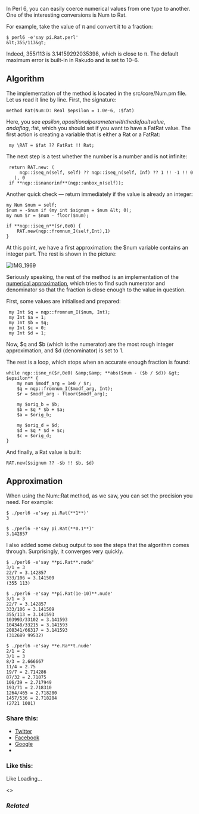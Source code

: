 In Perl 6, you can easily coerce numerical values from one type to another. One of the interesting conversions is Num to Rat.

For example, take the value of π and convert it to a fraction:

	$ perl6 -e'say pi.Rat.perl'
	&lt;355/113&gt;

Indeed, 355/113 is 3\.14159292035398, which is close to π. The default maximum error is built-in in Rakudo and is set to 10–6.

## Algorithm

The implementation of the method is located in the src/core/Num.pm file. Let us read it line by line. First, the signature:

	method Rat(Num:D: Real $epsilon = 1.0e-6, :$fat)

Here, you see $epsilon, a positional parameter with the default value, and a flag, :$fat, which you should set if you want to have a FatRat value. The first action is creating a variable that is either a Rat or a FatRat:

	 my \RAT = $fat ?? FatRat !! Rat;

The next step is a test whether the number is a number and is not infinite:

	 return RAT.new: (
	     nqp::iseq_n(self, self) ?? nqp::iseq_n(self, Inf) ?? 1 !! -1 !! 0
	   ), 0
	 if **nqp::isnanorinf**(nqp::unbox_n(self));

Another quick check — return immediately if the value is already an integer:

	my Num $num = self;
	$num = -$num if (my int $signum = $num &lt; 0);
	my num $r = $num - floor($num);

	if **nqp::iseq_n**($r,0e0) {
	    RAT.new(nqp::fromnum_I(self,Int),1)
	}

At this point, we have a first approximation: the $num variable contains an integer part. The rest is shown in the picture:

![IMG_1969][1]

Seriously speaking, the rest of the method is an implementation of the [numerical approximation][2], which tries to find such numerator and denominator so that the fraction is close enough to the value in question.

First, some values are initialised and prepared:

	 my Int $q = nqp::fromnum_I($num, Int);
	 my Int $a = 1;
	 my Int $b = $q;
	 my Int $c = 0;
	 my Int $d = 1;

Now, $q and $b (which is the numerator) are the most rough integer approximation, and $d (denominator) is set to 1.

The rest is a loop, which stops when an accurate enough fraction is found:

	while nqp::isne_n($r,0e0) &amp;&amp; **abs($num - ($b / $d)) &gt; $epsilon** {
	    my num $modf_arg = 1e0 / $r;
	    $q = nqp::fromnum_I($modf_arg, Int);
	    $r = $modf_arg - floor($modf_arg);

	    my $orig_b = $b;
	    $b = $q * $b + $a;
	    $a = $orig_b;

	    my $orig_d = $d;
	    $d = $q * $d + $c;
	    $c = $orig_d;
	}

And finally, a Rat value is built:

	RAT.new($signum ?? -$b !! $b, $d)

## Approximation

When using the Num::Rat method, as we saw, you can set the precision you need. For example:

	$ ./perl6 -e'say pi.Rat(**1**)'
	3

	$ ./perl6 -e'say pi.Rat(**0.1**)'
	3.142857

I also added some debug output to see the steps that the algorithm comes through. Surprisingly, it converges very quickly.

	$ ./perl6 -e'say **pi.Rat**.nude'
	3/1 = 3
	22/7 = 3.142857
	333/106 = 3.141509
	(355 113)

	$ ./perl6 -e'say **pi.Rat(1e-10)**.nude'
	3/1 = 3
	22/7 = 3.142857
	333/106 = 3.141509
	355/113 = 3.141593
	103993/33102 = 3.141593
	104348/33215 = 3.141593
	208341/66317 = 3.141593
	(312689 99532)

	$ ./perl6 -e'say **e.Ra**t.nude'
	2/1 = 2
	3/1 = 3
	8/3 = 2.666667
	11/4 = 2.75
	19/7 = 2.714286
	87/32 = 2.71875
	106/39 = 2.717949
	193/71 = 2.718310
	1264/465 = 2.718280
	1457/536 = 2.718284
	(2721 1001)

### Share this:

* [Twitter][3]
* [Facebook][4]
* [Google][5]
*

### Like this:

Like Loading...

<>

### _Related_

  [1]: https://inperl6.files.wordpress.com/2018/01/img_1969.jpg?w=1100
  [2]: https://rosettacode.org/wiki/Convert_decimal_number_to_rational
  [3]: https://perl6.online/2018/01/30/41-converting-num-to-rat-in-perl-6/?share=twitter "Click to share on Twitter"
  [4]: https://perl6.online/2018/01/30/41-converting-num-to-rat-in-perl-6/?share=facebook "Click to share on Facebook"
  [5]: https://perl6.online/2018/01/30/41-converting-num-to-rat-in-perl-6/?share=google-plus-1 "Click to share on Google+"